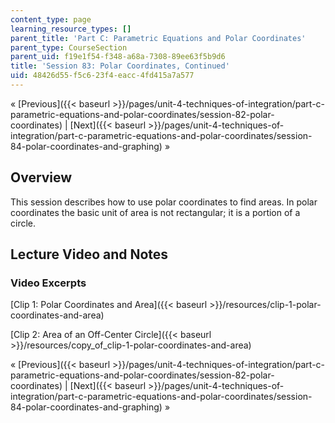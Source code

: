 ```yaml
---
content_type: page
learning_resource_types: []
parent_title: 'Part C: Parametric Equations and Polar Coordinates'
parent_type: CourseSection
parent_uid: f19e1f54-f348-a68a-7308-89ee63f5b9d6
title: 'Session 83: Polar Coordinates, Continued'
uid: 48426d55-f5c6-23f4-eacc-4fd415a7a577
---
```


« [Previous]({{< baseurl >}}/pages/unit-4-techniques-of-integration/part-c-parametric-equations-and-polar-coordinates/session-82-polar-coordinates) | [Next]({{< baseurl >}}/pages/unit-4-techniques-of-integration/part-c-parametric-equations-and-polar-coordinates/session-84-polar-coordinates-and-graphing) »

Overview
--------

This session describes how to use polar coordinates to find areas. In polar coordinates the basic unit of area is not rectangular; it is a portion of a circle.

Lecture Video and Notes
-----------------------

### Video Excerpts

[Clip 1: Polar Coordinates and Area]({{< baseurl >}}/resources/clip-1-polar-coordinates-and-area)

[Clip 2: Area of an Off-Center Circle]({{< baseurl >}}/resources/copy_of_clip-1-polar-coordinates-and-area)

« [Previous]({{< baseurl >}}/pages/unit-4-techniques-of-integration/part-c-parametric-equations-and-polar-coordinates/session-82-polar-coordinates) | [Next]({{< baseurl >}}/pages/unit-4-techniques-of-integration/part-c-parametric-equations-and-polar-coordinates/session-84-polar-coordinates-and-graphing) »